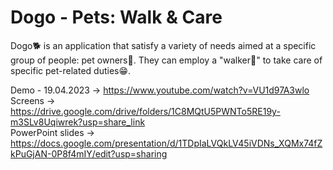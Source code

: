 # Dogo - Pets: Walk & Care
Dogo🐕 is an application that satisfy a variety of needs aimed at a specific group of people: pet owners🐾. They can employ a "walker🚶" to take care of specific pet-related duties😁.

Demo - 19.04.2023 -> https://www.youtube.com/watch?v=VU1d97A3wlo <br/>
Screens -> https://drive.google.com/drive/folders/1C8MQtU5PWNTo5RE19y-m3SLv8Uqiwrek?usp=share_link <br />
PowerPoint slides -> https://docs.google.com/presentation/d/1TDpIaLVQkLV45iVDNs_XQMx74fZkPuGjAN-0P8f4mIY/edit?usp=sharing

